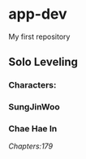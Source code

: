 # app-dev
My first repository
## Solo Leveling
### Characters:
### SungJinWoo
### Chae Hae In
*Chapters:179*

